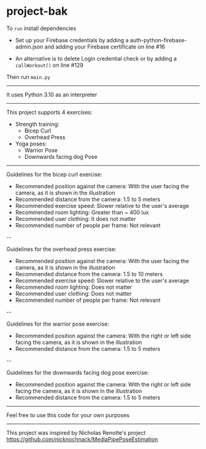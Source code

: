 # project-bak

To `run` install dependencies

  - Set up your Firebase credentials by adding a auth-python-firebase-admin.json and adding your Firebase certificate on line #16

  - An alternative is to delete Login credential check or by adding a `callWorkout()` on line #129

Then run `main.py`

-----

It uses Python 3.10 as an interpreter

-----

This project supports 4 exercises:

- Strength training:
  - Bicep Curl
  - Overhead Press
- Yoga poses:
  - Warrior Pose
  - Downwards facing dog Pose

-----

Guidelines for the bicep curl exercise:

- Recommended position against the camera: With the user facing the camera, as it is shown in the illustration
- Recommended distance from the camera: 1.5 to 5 meters
- Recommended exercise speed: Slower relative to the user's average
- Recommended room lighting: Greater than ~ 400 lux
- Recommended user clothing: It does not matter
- Recommended number of people per frame: Not relevant

--

Guidelines for the overhead press exercise:

- Recommended position against the camera: With the user facing the camera, as it is shown in the illustration
- Recommended distance from the camera: 1.5 to 10 meters
- Recommended exercise speed: Slower relative to the user's average
- Recommended room lighting: Does not matter
- Recommended user clothing: Does not matter
- Recommended number of people per frame: Not relevant

--

Guidelines for the warrior pose exercise:

- Recommended position against the camera: With the right or left side facing the camera, as it is shown in the illustration
- Recommended distance from the camera: 1.5 to 5 meters

--

Guidelines for the downwards facing dog pose exercise:

- Recommended position against the camera: With the right or left side facing the camera, as it is shown in the illustration
- Recommended distance from the camera: 1.5 to 5 meters

-----

Feel free to use this code for your own purposes

-----

This project was inspired by Nicholas Renotte's project https://github.com/nicknochnack/MediaPipePoseEstimation
